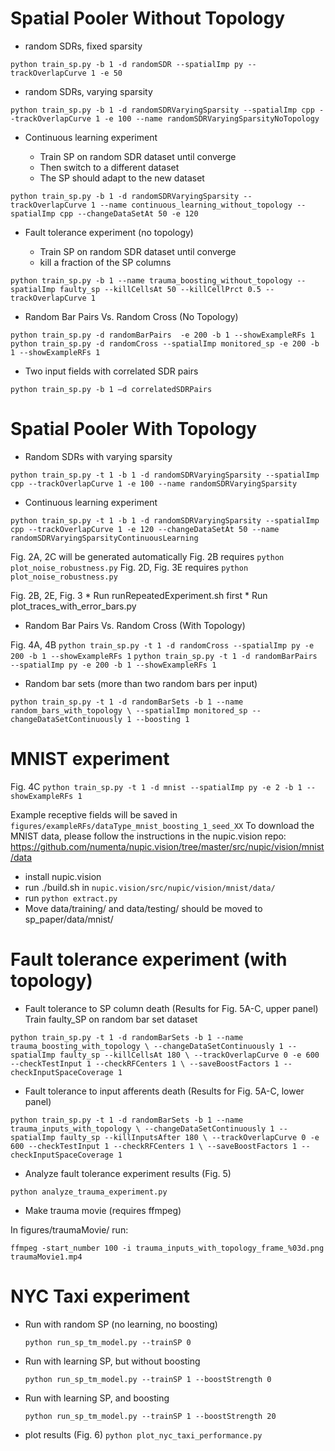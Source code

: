 # Spatial Pooler Without Topology
* random SDRs, fixed sparsity

`python train_sp.py -b 1 -d randomSDR --spatialImp py --trackOverlapCurve 1 -e 50`

* random SDRs, varying sparsity 

`python train_sp.py -b 1 -d randomSDRVaryingSparsity --spatialImp cpp --trackOverlapCurve 1 -e 100 --name randomSDRVaryingSparsityNoTopology`
 
* Continuous learning experiment

	* Train SP on random SDR dataset until converge
	* Then switch to a different dataset
	* The SP should adapt to the new dataset

`python train_sp.py -b 1 -d randomSDRVaryingSparsity --trackOverlapCurve 1 --name continuous_learning_without_topology --spatialImp cpp --changeDataSetAt 50 -e 120` 

* Fault tolerance experiment (no topology)

	* Train SP on random SDR dataset until converge
	* kill a fraction of the SP columns

`python train_sp.py -b 1 --name trauma_boosting_without_topology --spatialImp faulty_sp --killCellsAt 50 --killCellPrct 0.5 --trackOverlapCurve 1`

* Random Bar Pairs Vs. Random Cross (No Topology)

`python train_sp.py -d randomBarPairs  -e 200 -b 1 --showExampleRFs 1`
`python train_sp.py -d randomCross --spatialImp monitored_sp -e 200 -b 1 --showExampleRFs 1`

* Two input fields with correlated SDR pairs

`python train_sp.py -b 1 –d correlatedSDRPairs`

# Spatial Pooler With Topology

* Random SDRs with varying sparsity 

`python train_sp.py -t 1 -b 1 -d randomSDRVaryingSparsity --spatialImp cpp --trackOverlapCurve 1 -e 100 --name randomSDRVaryingSparsity`

* Continuous learning experiment

`python train_sp.py -t 1 -b 1 -d randomSDRVaryingSparsity --spatialImp cpp --trackOverlapCurve 1 -e 120 --changeDataSetAt 50 --name randomSDRVaryingSparsityContinuousLearning `

Fig. 2A, 2C will be generated automatically
Fig. 2B requires `python plot_noise_robustness.py`
Fig. 2D, Fig. 3E requires `python plot_noise_robustness.py`

Fig. 2B, 2E, Fig. 3
	* Run runRepeatedExperiment.sh first 
	* Run plot_traces_with_error_bars.py

* Random Bar Pairs Vs. Random Cross (With Topology)

Fig. 4A, 4B
`python train_sp.py -t 1 -d randomCross --spatialImp py -e 200 -b 1 --showExampleRFs 1`
`python train_sp.py -t 1 -d randomBarPairs --spatialImp py -e 200 -b 1 --showExampleRFs 1`

* Random bar sets (more than two random bars per input)

`python train_sp.py -t 1 -d randomBarSets -b 1 --name random_bars_with_topology \
--spatialImp monitored_sp --changeDataSetContinuously 1 --boosting 1`

# MNIST experiment
Fig. 4C
`python train_sp.py -t 1 -d mnist --spatialImp py -e 2 -b 1 --showExampleRFs 1`

Example receptive fields will be saved in `figures/exampleRFs/dataType_mnist_boosting_1_seed_XX`
To download the MNIST data, please follow the instructions in the nupic.vision repo: https://github.com/numenta/nupic.vision/tree/master/src/nupic/vision/mnist/data

* install nupic.vision
* run ./build.sh in `nupic.vision/src/nupic/vision/mnist/data/`
* run `python extract.py`
* Move  data/training/ and data/testing/ should be moved to sp_paper/data/mnist/ 


# Fault tolerance experiment (with topology)

* Fault tolerance to SP column death (Results for Fig. 5A-C, upper panel)
Train faulty_SP on random bar set dataset

`python train_sp.py -t 1 -d randomBarSets -b 1 --name trauma_boosting_with_topology \
--changeDataSetContinuously 1 --spatialImp faulty_sp --killCellsAt 180 \
--trackOverlapCurve 0 -e 600 --checkTestInput 1 --checkRFCenters 1 \
--saveBoostFactors 1 --checkInputSpaceCoverage 1`

* Fault tolerance to input afferents death (Results for Fig. 5A-C, lower panel)

`python train_sp.py -t 1 -d randomBarSets -b 1 --name trauma_inputs_with_topology \
--changeDataSetContinuously 1 --spatialImp faulty_sp --killInputsAfter 180 \
--trackOverlapCurve 0 -e 600 --checkTestInput 1 --checkRFCenters 1 \
--saveBoostFactors 1 --checkInputSpaceCoverage 1`

* Analyze fault tolerance experiment results (Fig. 5)

`python analyze_trauma_experiment.py`

* Make trauma movie (requires ffmpeg)

 In figures/traumaMovie/ run:

`ffmpeg -start_number 100 -i trauma_inputs_with_topology_frame_%03d.png traumaMovie1.mp4`

# NYC Taxi experiment
* Run with random SP (no learning, no boosting)

	`python run_sp_tm_model.py --trainSP 0`
* Run with learning SP, but without boosting
 
	`python run_sp_tm_model.py --trainSP 1 --boostStrength 0`
* Run with learning SP, and boosting
 
	`python run_sp_tm_model.py --trainSP 1 --boostStrength 20`
	
* plot results (Fig. 6)
	`python plot_nyc_taxi_performance.py`
	
